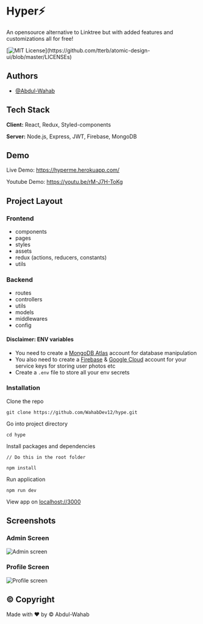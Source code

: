 
# Hyper⚡️

An opensource alternative to Linktree but with added features and customizations all for free!


[![MIT License](https://img.shields.io/apm/l/atomic-design-ui.svg?)](https://github.com/tterb/atomic-design-ui/blob/master/LICENSEs)


## Authors

- [@Abdul-Wahab](https://www.github.com/WahabDev12)


## Tech Stack

**Client:** React, Redux, Styled-components

**Server:** Node.js, Express, JWT, Firebase, MongoDB


## Demo

Live Demo: https://hyperme.herokuapp.com/

Youtube Demo: https://youtu.be/rM-J7H-ToKg


## Project Layout

### Frontend
- components
- pages
- styles
- assets
- redux (actions, reducers, constants)
- utils

### Backend
- routes
- controllers
- utils
- models
- middlewares
- config


#### Disclaimer: ENV variables
- You need to create a [MongoDB Atlas](https://www.mongodb.com/cloud/atlas/lp/try2?utm_source=google&utm_campaign=gs_footprint_row_search_core_brand_atlas_desktop&utm_term=mongodb%20atlas&utm_medium=cpc_paid_search&utm_ad=e&utm_ad_campaign_id=12212624584&adgroup=115749713503) account for database manipulation
- You also need to create a [Firebase](https://firebase.google.com) & [Google Cloud](https://cloud.google.com) account for your service keys for storing user photos etc
- Create a `.env` file to store all your env secrets

### Installation

Clone the repo

```
git clone https://github.com/WahabDev12/hype.git
````
Go into project directory

```
cd hype
```

Install packages and dependencies

```
// Do this in the root folder

npm install
```

Run application

```
npm run dev
```

View app on [localhost://3000](localhost://3000)


## Screenshots

### Admin Screen
![Admin screen](https://firebasestorage.googleapis.com/v0/b/user-uploads-v1.appspot.com/o/hype%2Fss2.png?alt=media&token=fea54f33-fdc3-403b-aaf8-676d1551c8b4)

### Profile Screen
![Profile screen](https://firebasestorage.googleapis.com/v0/b/user-uploads-v1.appspot.com/o/hype%2Fscreenp.png?alt=media&token=d96b12bb-49c3-4e11-ae10-5adfd933dac4)


## &copy; Copyright

Made with ❤️ by &copy; Abdul-Wahab 
